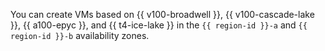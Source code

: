 You can create VMs based on {{ v100-broadwell }}, {{ v100-cascade-lake }}, {{ a100-epyc }}, and {{ t4-ice-lake }} in the `{{ region-id }}-a` and `{{ region-id }}-b` availability zones.